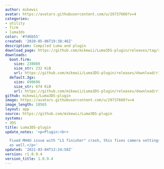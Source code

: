 ```yaml
---
author: mikewii
avatar: https://avatars.githubusercontent.com/u/29737660?v=4
categories:
- utility
- firm
- luma3ds
color: '#7d6b55'
created: '2020-05-06T19:38:46Z'
description: Compiled Luma and plugin
download_page: https://github.com/mikewii/Luma3DS-plugin/releases/tag/r1.0.9.4
downloads:
  boot.firm:
    size: 238080
    size_str: 232 KiB
    url: https://github.com/mikewii/Luma3DS-plugin/releases/download/r1.0.9.4/boot.firm
  default.3gx:
    size: 690696
    size_str: 674 KiB
    url: https://github.com/mikewii/Luma3DS-plugin/releases/download/r1.0.9.4/default.3gx
github: mikewii/Luma3DS-plugin
image: https://avatars.githubusercontent.com/u/29737660?v=4
image_length: 18565
layout: app
source: https://github.com/mikewii/Luma3DS-plugin
systems:
- 3DS
title: Luma3DS-plugin
update_notes: '<p>Plugin:<br>

  Fixed MH4U issue with "LS finisher" crash, this fixes camera settings for USA version
  as well.</p>'
updated: '2021-03-04T13:24:50Z'
version: r1.0.9.4
version_title: 1.0.9.4
---
```

